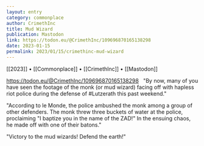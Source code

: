 ```yaml
---
layout: entry
category: commonplace
author: CrimethInc
title: Mud Wizard
publication: Mastodon
link: https://todon.eu/@CrimethInc/109696870165138298
date: 2023-01-15
permalink: 2023/01/15/crimethinc-mud-wizard
---
```


[[2023]] • [[Commonplace]] • [[CrimethInc]] • [[Mastodon]]

https://todon.eu/@CrimethInc/109696870165138298
 
"By now, many of you have seen the footage of the monk (or mud wizard) facing off with hapless riot police during the defense of #Lutzerath this past weekend."

"According to le Monde, the police ambushed the monk among a group of other defenders. The monk threw three buckets of water at the police, proclaiming "I baptize you in the name of the ZAD!" In the ensuing chaos, he made off with one of their batons."

"Victory to the mud wizards! Defend the earth!"
